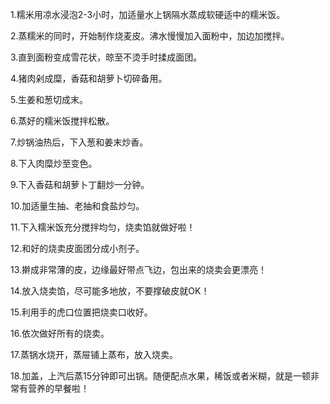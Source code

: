 1.糯米用凉水浸泡2-3小时，加适量水上锅隔水蒸成软硬适中的糯米饭。

2.蒸糯米的同时，开始制作烧麦皮。沸水慢慢加入面粉中，加边加搅拌。

3.直到面粉变成雪花状，晾至不烫手时揉成面团。

4.猪肉剁成糜，香菇和胡萝卜切碎备用。

5.生姜和葱切成末。

6.蒸好的糯米饭搅拌松散。

7.炒锅油热后，下入葱和姜末炒香。

8.下入肉糜炒至变色。

9.下入香菇和胡萝卜丁翻炒一分钟。

10.加适量生抽、老抽和食盐炒匀。

11.下入糯米饭充分搅拌均匀，烧卖馅就做好啦！

12.和好的烧卖皮面团分成小剂子。

13.擀成非常薄的皮，边缘最好带点飞边，包出来的烧卖会更漂亮！

14.放入烧卖馅，尽可能多地放，不要撑破皮就OK！

15.利用手的虎口位置把烧卖口收好。

16.依次做好所有的烧卖。

17.蒸锅水烧开，蒸屉铺上蒸布，放入烧卖。

18.加盖，上汽后蒸15分钟即可出锅。随便配点水果，稀饭或者米糊，就是一顿非常有营养的早餐啦！
